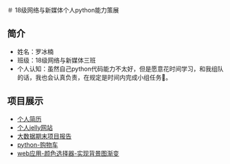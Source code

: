 ＃ 18级网络与新媒体个人python能力策展
## 简介
* 姓名：罗冰楠
* 班级：18级网络与新媒体三班
* 个人认知：虽然自己python代码能力不太好，但是愿意花时间学习，和我组队的话，我也会认真负责，在规定是时间内完成小组任务:muscle:。
## 项目展示
* [个人简历](http://luobyinan.gitee.io/resume/)
* [个人jelly网站](http://luobyinan.gitee.io/)
* [大数据期末项目报告](http://luobyinan.gitee.io/c3-bigdata/%E9%A1%B9%E7%9B%AE%E6%8A%A5%E5%91%8A)
* [python-购物车](file:///C:/Users/42436/Downloads/%E7%BD%97%E5%86%B0%E6%A5%A0-python%E8%AF%BE%E5%90%8E%E4%BD%9C%E4%B8%9A-181013064%20(1).html)
* [web应用-颜色选择器-实现背景图渐变](http://127.0.0.1:5000/)


